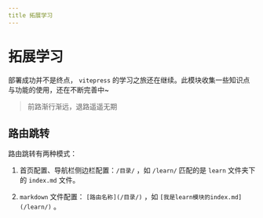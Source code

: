 ```yaml
---
title 拓展学习
---
```

# 拓展学习
部署成功并不是终点， `vitepress` 的学习之旅还在继续。此模块收集一些知识点与功能的使用，还在不断完善中~
> 前路渐行渐远，退路遥遥无期

## 路由跳转
路由跳转有两种模式：
1. 首页配置、导航栏侧边栏配置：`/目录/` ，如 `/learn/` 匹配的是 `learn` 文件夹下的 `index.md` 文件。
  
2. `markdown` 文件配置： `[路由名称](/目录/)` ，如 `[我是learn模块的index.md](/learn/)` 。
